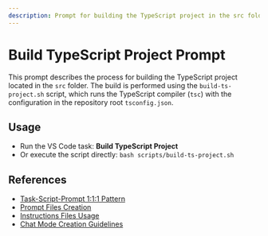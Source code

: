 ```yaml
---
description: Prompt for building the TypeScript project in the src folder using the build script and VS Code task. Explains the build process and how to use the task.
---
```

# Build TypeScript Project Prompt

This prompt describes the process for building the TypeScript project located in the `src` folder. The build is performed using the `build-ts-project.sh` script, which runs the TypeScript compiler (`tsc`) with the configuration in the repository root `tsconfig.json`.

## Usage
- Run the VS Code task: **Build TypeScript Project**
- Or execute the script directly: `bash scripts/build-ts-project.sh`

## References
- [Task-Script-Prompt 1:1:1 Pattern](../systemPatterns.md)
- [Prompt Files Creation](../instructions/prompt-files.instructions.md)
- [Instructions Files Usage](../instructions/instructions-files.instructions.md)
- [Chat Mode Creation Guidelines](../instructions/chatmode-creation.instructions.md)
